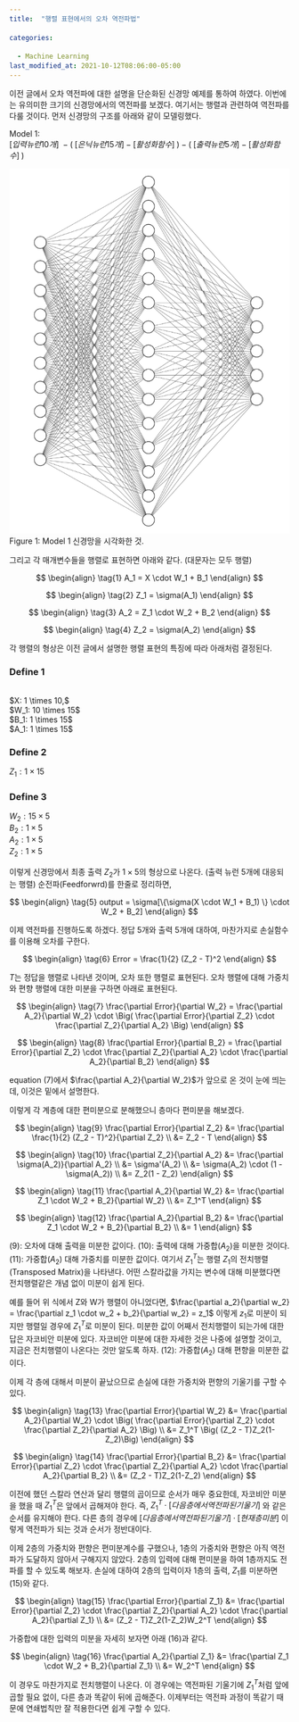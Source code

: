 ```yaml
---
title:  "행렬 표현에서의 오차 역전파법"

categories:

  - Machine Learning 
last_modified_at: 2021-10-12T08:06:00-05:00
---
```


이전 글에서 오차 역전파에 대한 설명을 단순화된 신경망 예제를 통하여 하였다.
이번에는 유의미한 크기의 신경망에서의 역전파를 보겠다.
여기서는 행렬과 관련하여 역전파를 다룰 것이다.
먼저 신경망의 구조를 아래와 같이 모델링했다.

Model 1: 
<br/>
$[입력 뉴런 10개] \; - \big( \; [은닉 뉴런 15개] \; - \; [활성화함수] \; \big) - \big( \; [출력 뉴런 5개] \; -  \; [활성화함수] \; \big)$

![](/assets/image/10-15-5-nn.png)
Figure 1: Model 1 신경망을 시각화한 것.

그리고 각 매개변수들을 행렬로 표현하면 아래와 같다. (대문자는 모두 행렬)

$$
\begin{align} 
\tag{1}
A_1 = X \cdot W_1 + B_1
\end{align}
$$

$$
\begin{align} 
\tag{2}
Z_1 = \sigma(A_1)
\end{align}
$$

$$
\begin{align} 
\tag{3}
A_2 = Z_1 \cdot W_2 + B_2
\end{align}
$$

$$
\begin{align} 
\tag{4}
Z_2 = \sigma(A_2)
\end{align}
$$

각 행렬의 형상은 이전 글에서 설명한 행렬 표현의 특징에 따라 아래처럼 결정된다.

### Define 1
<br/>
$X: 1 \times 10,$
<br/>
$W_1: 10 \times 15$
<br/>
$B_1: 1 \times 15$
<br/>
$A_1: 1 \times 15$

### Define 2
$Z_1: 1 \times 15$

### Define 3
$W_2: 15 \times 5$
<br/>
$B_2: 1 \times 5$
<br/>
$A_2: 1 \times 5$
<br/>
$Z_2: 1 \times 5$

이렇게 신경망에서 최종 출력 $Z_2$가 $1 \times 5$의 형상으로 나온다. (출력 뉴런 5개에 대응되는 행렬)
순전파(Feedforwrd)를 한줄로 정리하면,

$$
\begin{align} 
\tag{5}
output = \sigma[\{\sigma(X \cdot W_1 + B_1) \} \cdot W_2 + B_2]
\end{align}
$$

이제 역전파를 진행하도록 하겠다.
정답 5개와 출력 5개에 대하여, 마찬가지로 손실함수를 이용해 오차를 구한다.

$$
\begin{align} 
\tag{6}
Error = \frac{1}{2} (Z_2 - T)^2
\end{align}
$$

$T$는 정답을 행렬로 나타낸 것이며, 오차 또한 행렬로 표현된다.
오차 행렬에 대해 가중치와 편향 행렬에 대한 미분을 구하면 아래로 표현된다.

$$
\begin{align} 
\tag{7}
\frac{\partial Error}{\partial W_2} = \frac{\partial A_2}{\partial W_2} \cdot \Big( \frac{\partial Error}{\partial Z_2}  \cdot \frac{\partial Z_2}{\partial A_2} \Big)
\end{align}
$$

$$
\begin{align} 
\tag{8}
\frac{\partial Error}{\partial B_2} = \frac{\partial Error}{\partial Z_2}  \cdot \frac{\partial Z_2}{\partial A_2} \cdot \frac{\partial A_2}{\partial B_2}
\end{align}
$$

equation (7)에서 $\frac{\partial A_2}{\partial W_2}$가 앞으로 온 것이 눈에 띄는데, 이것은 밑에서 설명한다.

이렇게 각 계층에 대한 편미분으로 분해했으니 층마다 편미분을 해보겠다.

$$
\begin{align} 
\tag{9}
\frac{\partial Error}{\partial Z_2} &= \frac{\partial \frac{1}{2} (Z_2 - T)^2}{\partial Z_2} \\
                                    &= Z_2 - T
\end{align}
$$

$$
\begin{align} 
\tag{10}
\frac{\partial Z_2}{\partial A_2} &= \frac{\partial \sigma(A_2)}{\partial A_2} \\ 
                                  &= \sigma'(A_2) \\ 
                                  &= \sigma(A_2) \cdot (1 - \sigma(A_2)) \\
                                  &= Z_2(1 - Z_2)
\end{align}
$$

$$
\begin{align} 
\tag{11}
\frac{\partial A_2}{\partial W_2} &= \frac{\partial Z_1 \cdot W_2 + B_2}{\partial W_2} \\ 
                                  &= Z_1^T
\end{align}
$$

$$
\begin{align} 
\tag{12}
\frac{\partial A_2}{\partial B_2} &= \frac{\partial Z_1 \cdot W_2 + B_2}{\partial B_2} \\
                                  &= 1
\end{align}
$$

(9): 오차에 대해 출력을 미분한 값이다.
(10): 출력에 대해 가중합($A_2$)을 미분한 것이다.
(11): 가중합($A_2$) 대해 가중치를 미분한 값이다.
여기서 $Z_1^T$는 행렬 $Z_1$의 전치행렬(Transposed Matrix)을 나타낸다.
어떤 스칼라값을 가지는 변수에 대해 미분했다면 전치행렬같은 개념 없이 미분이 쉽게 된다. 

예를 들어 위 식에서 Z와 W가 행렬이 아니었다면, $\frac{\partial a_2}{\partial w_2} = \frac{\partial z_1 \cdot w_2 + b_2}{\partial w_2} = z_1$
이렇게 $z_1$로 미분이 되지만 행렬일 경우에 $Z_1^T$로 미분이 된다.
미분한 값이 어째서 전치행렬이 되는가에 대한 답은 자코비안 미분에 있다.
자코비안 미분에 대한 자세한 것은 나중에 설명할 것이고, 지금은 전치행렬이 나온다는 것만 알도록 하자.
(12): 가중합($A_2$) 대해 편향을 미분한 값이다.

이제 각 층에 대해서 미분이 끝났으므로 손실에 대한 가중치와 편향의 기울기를 구할 수 있다.

$$
\begin{align} 
\tag{13}
\frac{\partial Error}{\partial W_2} &= \frac{\partial A_2}{\partial W_2} \cdot \Big( \frac{\partial Error}{\partial Z_2}  \cdot \frac{\partial Z_2}{\partial A_2} \Big) \\ 
                                    &= Z_1^T \Big( (Z_2 - T)Z_2(1-Z_2)\Big)
\end{align}
$$

$$
\begin{align} 
\tag{14}
\frac{\partial Error}{\partial B_2} &= \frac{\partial Error}{\partial Z_2}  \cdot \frac{\partial Z_2}{\partial A_2} \cdot \frac{\partial A_2}{\partial B_2} \\ 
                                    &= (Z_2 - T)Z_2(1-Z_2)
\end{align}
$$

이전에 했던 스칼라 연산과 달리 행렬의 곱이므로 순서가 매우 중요한데,
자코비안 미분을 했을 때 $Z_1^T$은 앞에서 곱해져야 한다.
즉, $Z_1^T \cdot [다음 층에서 역전파된 기울기]$ 와 같은 순서를 유지해야 한다.
다른 층의 경우에 $[다음 층에서 역전파된 기울기] \cdot [현재 층 미분]$ 이렇게 역전파가 되는 것과 순서가 정반대이다. 

이제 2층의 가중치와 편향은 편미분계수를 구했으나, 1층의 가중치와 편향은 아직 역전파가 도달하지 않아서 구해지지 않았다.
2층의 입력에 대해 편미분을 하여 1층까지도 전파를 할 수 있도록 해보자.
손실에 대하여 2층의 입력이자 1층의 출력, $Z_1$를 미분하면 (15)와 같다.

$$
\begin{align} 
\tag{15}
\frac{\partial Error}{\partial Z_1} &= \frac{\partial Error}{\partial Z_2} \cdot \frac{\partial Z_2}{\partial A_2} \cdot \frac{\partial A_2}{\partial Z_1} \\ 
                                    &= (Z_2 - T)Z_2(1-Z_2)W_2^T
\end{align}
$$

가중합에 대한 입력의 미분을 자세히 보자면 아래 (16)과 같다.

$$
\begin{align} 
\tag{16}
\frac{\partial A_2}{\partial Z_1} &= \frac{\partial Z_1 \cdot W_2 + B_2}{\partial Z_1} \\
                                  &= W_2^T
\end{align}
$$

이 경우도 마찬가지로 전치행렬이 나온다. 
이 경우에는 역전파된 기울기에 $Z_1^T$처럼 앞에 곱할 필요 없이, 다른 층과 똑같이 뒤에 곱해준다.
이제부터는 역전파 과정이 똑같기 때문에 연쇄법칙만 잘 적용한다면 쉽게 구할 수 있다.


